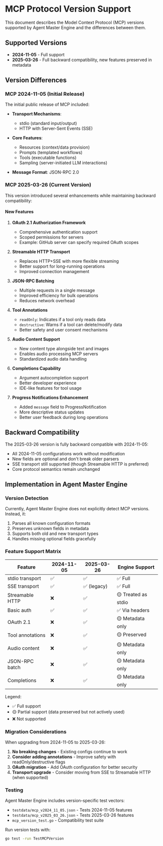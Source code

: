 # MCP Protocol Version Support

This document describes the Model Context Protocol (MCP) versions supported by Agent Master Engine and the differences between them.

## Supported Versions

- **2024-11-05** - Full support
- **2025-03-26** - Full backward compatibility, new features preserved in metadata

## Version Differences

### MCP 2024-11-05 (Initial Release)

The initial public release of MCP included:

- **Transport Mechanisms**:
  - stdio (standard input/output)
  - HTTP with Server-Sent Events (SSE)
  
- **Core Features**:
  - Resources (context/data provision)
  - Prompts (templated workflows)
  - Tools (executable functions)
  - Sampling (server-initiated LLM interactions)
  
- **Message Format**: JSON-RPC 2.0

### MCP 2025-03-26 (Current Version)

This version introduced several enhancements while maintaining backward compatibility:

#### New Features

1. **OAuth 2.1 Authorization Framework**
   - Comprehensive authentication support
   - Scoped permissions for servers
   - Example: GitHub server can specify required OAuth scopes

2. **Streamable HTTP Transport**
   - Replaces HTTP+SSE with more flexible streaming
   - Better support for long-running operations
   - Improved connection management

3. **JSON-RPC Batching**
   - Multiple requests in a single message
   - Improved efficiency for bulk operations
   - Reduces network overhead

4. **Tool Annotations**
   - `readOnly`: Indicates if a tool only reads data
   - `destructive`: Warns if a tool can delete/modify data
   - Better safety and user consent mechanisms

5. **Audio Content Support**
   - New content type alongside text and images
   - Enables audio processing MCP servers
   - Standardized audio data handling

6. **Completions Capability**
   - Argument autocompletion support
   - Better developer experience
   - IDE-like features for tool usage

7. **Progress Notifications Enhancement**
   - Added `message` field to ProgressNotification
   - More descriptive status updates
   - Better user feedback during long operations

## Backward Compatibility

The 2025-03-26 version is fully backward compatible with 2024-11-05:

- All 2024-11-05 configurations work without modification
- New fields are optional and don't break older parsers
- SSE transport still supported (though Streamable HTTP is preferred)
- Core protocol semantics remain unchanged

## Implementation in Agent Master Engine

### Version Detection

Currently, Agent Master Engine does not explicitly detect MCP versions. Instead, it:

1. Parses all known configuration formats
2. Preserves unknown fields in metadata
3. Supports both old and new transport types
4. Handles missing optional fields gracefully

### Feature Support Matrix

| Feature | 2024-11-05 | 2025-03-26 | Engine Support |
|---------|------------|------------|----------------|
| stdio transport | ✅ | ✅ | ✅ Full |
| SSE transport | ✅ | ✅ (legacy) | ✅ Full |
| Streamable HTTP | ❌ | ✅ | 🟡 Treated as stdio |
| Basic auth | ✅ | ✅ | ✅ Via headers |
| OAuth 2.1 | ❌ | ✅ | 🟡 Metadata only |
| Tool annotations | ❌ | ✅ | 🟡 Preserved |
| Audio content | ❌ | ✅ | 🟡 Metadata only |
| JSON-RPC batch | ❌ | ✅ | 🟡 Metadata only |
| Completions | ❌ | ✅ | 🟡 Metadata only |

Legend:
- ✅ Full support
- 🟡 Partial support (data preserved but not actively used)
- ❌ Not supported

### Migration Considerations

When upgrading from 2024-11-05 to 2025-03-26:

1. **No breaking changes** - Existing configs continue to work
2. **Consider adding annotations** - Improve safety with readOnly/destructive flags
3. **OAuth migration** - Add OAuth configuration for better security
4. **Transport upgrade** - Consider moving from SSE to Streamable HTTP (when supported)

### Testing

Agent Master Engine includes version-specific test vectors:

- `testdata/mcp_v2024_11_05.json` - Tests 2024-11-05 features
- `testdata/mcp_v2025_03_26.json` - Tests 2025-03-26 features
- `mcp_version_test.go` - Compatibility test suite

Run version tests with:
```bash
go test -run TestMCPVersion
```